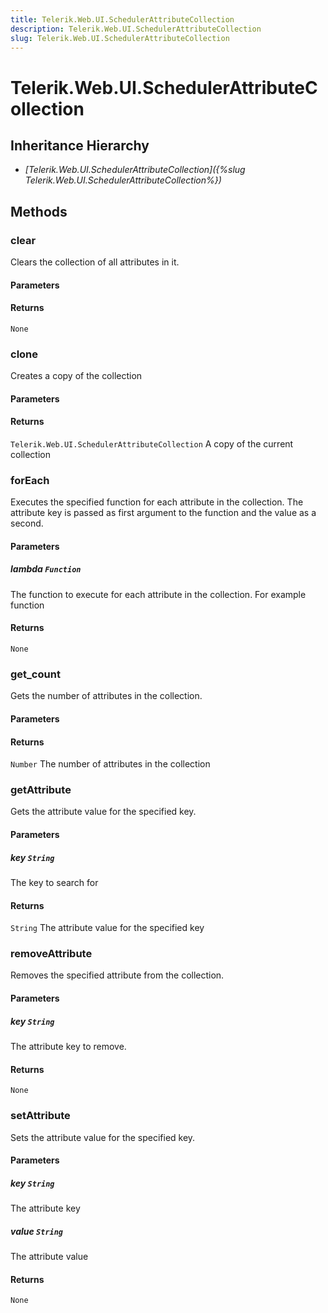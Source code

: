 ```yaml
---
title: Telerik.Web.UI.SchedulerAttributeCollection
description: Telerik.Web.UI.SchedulerAttributeCollection
slug: Telerik.Web.UI.SchedulerAttributeCollection
---
```


# Telerik.Web.UI.SchedulerAttributeCollection  

## Inheritance Hierarchy

* *[Telerik.Web.UI.SchedulerAttributeCollection]({%slug Telerik.Web.UI.SchedulerAttributeCollection%})*


## Methods

###  clear

Clears the collection of all attributes in it.

#### Parameters

#### Returns

`None` 

### clone

Creates a copy of the collection

#### Parameters

#### Returns

`Telerik.Web.UI.SchedulerAttributeCollection`  A copy of the current collection 

### forEach

Executes the specified function for each attribute in the collection. The attribute key is passed as first argument to the function and the value as a second.

#### Parameters

##### lambda `Function`

 The function to execute for each attribute in the collection. For example function

#### Returns

`None` 

### get_count

Gets the number of attributes in the collection.

#### Parameters

#### Returns

`Number`  The number of attributes in the collection 

### getAttribute

Gets the attribute value for the specified key.

#### Parameters

##### key `String`

 The key to search for 

#### Returns

`String`  The attribute value for the specified key

### removeAttribute

Removes the specified attribute from the collection.

#### Parameters

##### key `String`

 The attribute key to remove. 

#### Returns

`None` 

### setAttribute

Sets the attribute value for the specified key.

#### Parameters

##### key `String`

 The attribute key 

##### value `String`

 The attribute value 

#### Returns

`None` 



